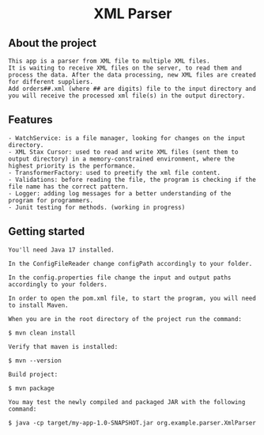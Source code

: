 # <p align="center">XML Parser</p>

## About the project
    
    This app is a parser from XML file to multiple XML files.
    It is waiting to receive XML files on the server, to read them and process the data. After the data processing, new XML files are created for different suppliers.
    Add orders##.xml (where ## are digits) file to the input directory and you will receive the processed xml file(s) in the output directory.

## Features

    - WatchService: is a file manager, looking for changes on the input directory.
    - XML Stax Cursor: used to read and write XML files (sent them to output directory) in a memory-constrained environment, where the highest priority is the performance.
    - TransformerFactory: used to preetify the xml file content.
    - Validations: before reading the file, the program is checking if the file name has the correct pattern.
    - Logger: adding log messages for a better understanding of the program for programmers.
    - Junit testing for methods. (working in progress)

## Getting started

    You'll need Java 17 installed.

    In the ConfigFileReader change configPath accordingly to your folder.

    In the config.properties file change the input and output paths accordingly to your folders.

    In order to open the pom.xml file, to start the program, you will need to install Maven.
```
When you are in the root directory of the project run the command:

$ mvn clean install
```
```
Verify that maven is installed:

$ mvn --version
```
```
Build project:

$ mvn package
```
```
You may test the newly compiled and packaged JAR with the following command:

$ java -cp target/my-app-1.0-SNAPSHOT.jar org.example.parser.XmlParser
```

